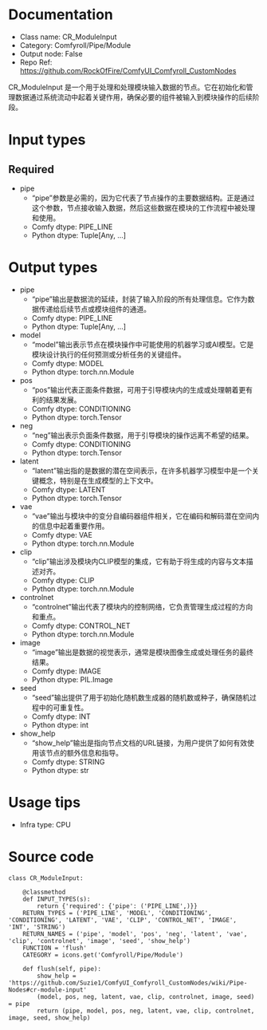 # Documentation
- Class name: CR_ModuleInput
- Category: Comfyroll/Pipe/Module
- Output node: False
- Repo Ref: https://github.com/RockOfFire/ComfyUI_Comfyroll_CustomNodes

CR_ModuleInput 是一个用于处理和处理模块输入数据的节点。它在初始化和管理数据通过系统流动中起着关键作用，确保必要的组件被输入到模块操作的后续阶段。

# Input types
## Required
- pipe
    - “pipe”参数是必需的，因为它代表了节点操作的主要数据结构。正是通过这个参数，节点接收输入数据，然后这些数据在模块的工作流程中被处理和使用。
    - Comfy dtype: PIPE_LINE
    - Python dtype: Tuple[Any, ...]

# Output types
- pipe
    - “pipe”输出是数据流的延续，封装了输入阶段的所有处理信息。它作为数据传递给后续节点或模块组件的通道。
    - Comfy dtype: PIPE_LINE
    - Python dtype: Tuple[Any, ...]
- model
    - “model”输出表示节点在模块操作中可能使用的机器学习或AI模型。它是模块设计执行的任何预测或分析任务的关键组件。
    - Comfy dtype: MODEL
    - Python dtype: torch.nn.Module
- pos
    - “pos”输出代表正面条件数据，可用于引导模块内的生成或处理朝着更有利的结果发展。
    - Comfy dtype: CONDITIONING
    - Python dtype: torch.Tensor
- neg
    - “neg”输出表示负面条件数据，用于引导模块的操作远离不希望的结果。
    - Comfy dtype: CONDITIONING
    - Python dtype: torch.Tensor
- latent
    - “latent”输出指的是数据的潜在空间表示，在许多机器学习模型中是一个关键概念，特别是在生成模型的上下文中。
    - Comfy dtype: LATENT
    - Python dtype: torch.Tensor
- vae
    - “vae”输出与模块中的变分自编码器组件相关，它在编码和解码潜在空间内的信息中起着重要作用。
    - Comfy dtype: VAE
    - Python dtype: torch.nn.Module
- clip
    - “clip”输出涉及模块内CLIP模型的集成，它有助于将生成的内容与文本描述对齐。
    - Comfy dtype: CLIP
    - Python dtype: torch.nn.Module
- controlnet
    - “controlnet”输出代表了模块内的控制网络，它负责管理生成过程的方向和重点。
    - Comfy dtype: CONTROL_NET
    - Python dtype: torch.nn.Module
- image
    - “image”输出是数据的视觉表示，通常是模块图像生成或处理任务的最终结果。
    - Comfy dtype: IMAGE
    - Python dtype: PIL.Image
- seed
    - “seed”输出提供了用于初始化随机数生成器的随机数或种子，确保随机过程中的可重复性。
    - Comfy dtype: INT
    - Python dtype: int
- show_help
    - “show_help”输出是指向节点文档的URL链接，为用户提供了如何有效使用该节点的额外信息和指导。
    - Comfy dtype: STRING
    - Python dtype: str

# Usage tips
- Infra type: CPU

# Source code
```
class CR_ModuleInput:

    @classmethod
    def INPUT_TYPES(s):
        return {'required': {'pipe': ('PIPE_LINE',)}}
    RETURN_TYPES = ('PIPE_LINE', 'MODEL', 'CONDITIONING', 'CONDITIONING', 'LATENT', 'VAE', 'CLIP', 'CONTROL_NET', 'IMAGE', 'INT', 'STRING')
    RETURN_NAMES = ('pipe', 'model', 'pos', 'neg', 'latent', 'vae', 'clip', 'controlnet', 'image', 'seed', 'show_help')
    FUNCTION = 'flush'
    CATEGORY = icons.get('Comfyroll/Pipe/Module')

    def flush(self, pipe):
        show_help = 'https://github.com/Suzie1/ComfyUI_Comfyroll_CustomNodes/wiki/Pipe-Nodes#cr-module-input'
        (model, pos, neg, latent, vae, clip, controlnet, image, seed) = pipe
        return (pipe, model, pos, neg, latent, vae, clip, controlnet, image, seed, show_help)
```